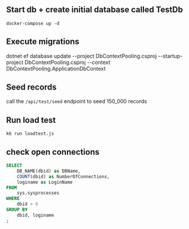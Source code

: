 ## Start db + create initial database called TestDb
`docker-compose up -d`

## Execute migrations 
dotnet ef database update --project DbContextPooling.csproj --startup-project DbContextPooling.csproj --context DbContextPooling.ApplicationDbContext 

## Seed records
call the `/api/test/seed` endpoint to seed 150_000 records

## Run load test
`k6 run loadtest.js`

## check open connections
```sql
SELECT
    DB_NAME(dbid) as DBName,
    COUNT(dbid) as NumberOfConnections,
    loginame as LoginName
FROM
    sys.sysprocesses
WHERE
    dbid > 0
GROUP BY
    dbid, loginame
;
```